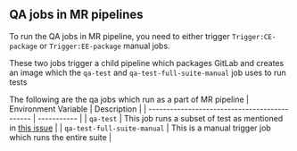 ## QA jobs in MR pipelines

To run the QA jobs in MR pipeline, you need to either trigger `Trigger:CE-package` or `Trigger:EE-package` manual jobs.

These two  jobs trigger a child pipeline which packages GitLab and creates an image which the `qa-test` and `qa-test-full-suite-manual` job uses to run tests

The following are the qa jobs which run as a part of MR pipeline
| Environment Variable                          | Description |
| --------------------------------------------- | ----------- |
| `qa-test`                         | This job runs a subset of test as mentioned in [this issue](https://gitlab.com/gitlab-org/distribution/team-tasks/-/issues/1303#we-should-keep) |
| `qa-test-full-suite-manual`                             | This is a manual trigger job which runs the entire suite |
